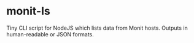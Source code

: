 # monit-ls
Tiny CLI script for NodeJS which lists data from Monit hosts. Outputs in human-readable or JSON formats.
